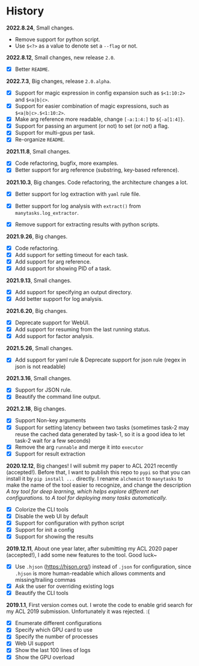 # History

**2022.8.24**, Small changes.
- Remove support for python script.
- Use `$<?>` as a value to denote set a `--flag` or not.

**2022.8.12**, Small changes, new release `2.0`.

- [x] Better `README`.

**2022.7.3**, Big changes, release `2.0.alpha`.

- [x] Support for magic expression in config expansion such as `$<1:10:2>` and `$<a|b|c>`.
- [x] Support for easier combination of magic expressions, such as `$<a|b|c>.$<1:10:2>`.
- [x] Make arg reference more readable, change `[-a:1:4:]` to `${-a[1:4]}`.
- [x] Support for passing an argument (or not) to set (or not) a flag.
- [x] Support for multi-gpus per task.
- [x] Re-organize `README`.

**2021.11.8**, Small changes.

- [x] Code refactoring, bugfix, more examples.
- [x] Better support for arg reference (substring, key-based reference).

**2021.10.3**, Big changes. Code refactoring, the architecture changes a lot.

- [x] Better support for log extraction with `yaml` rule file.
- [x] Better support for log analysis with `extract()` from `manytasks.log_extractor`.
- [x] Remove support for extracting results with python scripts.


**2021.9.26**, Big changes.

- [x] Code refactoring.
- [x] Add support for setting timeout for each task.
- [x] Add support for arg reference.
- [x] Add support for showing PID of a task.

**2021.9.13**, Small changes.

- [x] Add support for specifying an output directory.
- [x] Add better support for log analysis.

**2021.6.20**, Big changes.

- [x] Deprecate support for WebUI.
- [x] Add support for resuming from the last running status.
- [x] Add support for factor analysis.

**2021.5.26**, Small changes.

- [x] Add support for yaml rule & Deprecate support for json rule (regex in json is not readable)

**2021.3.16**, Small changes.

- [x] Support for JSON rule.
- [x] Beautify the command line output.

**2021.2.18**, Big changes.

- [x] Support Non-key arguments
- [x] Support for setting latency between two tasks (sometimes task-2 may reuse the cached data generated by task-1, so it is a good idea to let task-2 wait for a few seconds) 
- [x] Remove the arg `runnable` and merge it into `executor`
- [x] Support for result extraction

**2020.12.12**, Big changes! I will submit my paper to ACL 2021 recently (accepted!). Before that, I want to publish this repo to `pypi` so that you can install it by `pip install ...` directly. I rename `alchemist` to `manytasks` to make the name of the tool easier to recognize, and change the description *A toy tool for deep learning, which helps explore different net configurations.* to *A tool for deploying many tasks automatically.*

- [x] Colorize the CLI tools
- [x] Disable the web UI by default
- [x] Support for configuration with python script
- [x] Support for init a config
- [x] Support for showing the results

**2019.12.11**, About one year later, after submitting my ACL 2020 paper (accepted!), I add some new features to the tool. Good luck~

- [x] Use `.hjson` (<https://hjson.org/>) instead of `.json` for configuration, since `.hjson` is more human-readable which allows comments and missing/trailing commas
- [x] Ask the user for overriding existing logs
- [x] Beautify the CLI tools

**2019.1.1**, First version comes out. I wrote the code to enable grid search for my ACL 2019 submission. Unfortunately it was rejected. :(

- [x] Enumerate different configurations
- [x] Specify which GPU card to use
- [x] Specify the number of processes
- [x] Web UI support
- [x] Show the last 100 lines of logs
- [x] Show the GPU overload
